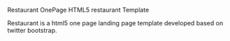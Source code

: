 Restaurant OnePage HTML5 restaurant Template


Restaurant is a html5 one page landing page template developed based on twitter bootstrap.